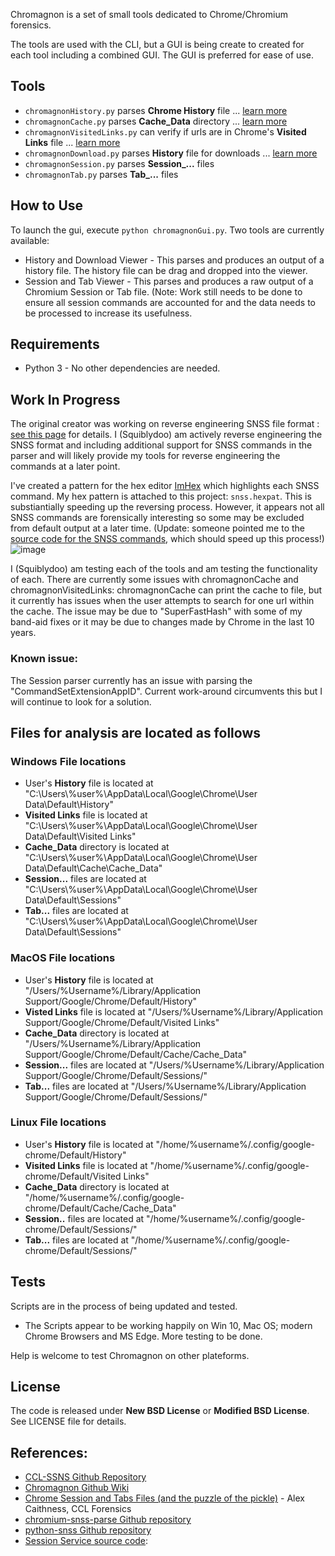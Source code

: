 Chromagnon is a set of small tools dedicated to Chrome/Chromium forensics.

The tools are used with the CLI, but a GUI is being create to created for each tool including a combined GUI. The GUI is preferred for ease of use.

## Tools
* `chromagnonHistory.py` parses **Chrome History** file ... [learn more](https://github.com/JRBANCEL/Chromagnon/wiki/ChromagnonHistory-=-chromagnonHistory.py)
* `chromagnonCache.py` parses **Cache_Data** directory ... [learn more](https://github.com/JRBANCEL/Chromagnon/wiki/ChromagnonCache-=-chromagnonCache.py)
* `chromagnonVisitedLinks.py` can verify if urls are in Chrome's **Visited Links** file ... [learn more](https://github.com/JRBANCEL/Chromagnon/wiki/ChromagnonVisitedLinks-=-chromagnonVisitedLinks.py)
* `chromagnonDownload.py` parses **History** file for downloads ... [learn more](https://github.com/JRBANCEL/Chromagnon/wiki/ChromagnonDownload-=-chromagnonDownload.py)
* `chromagnonSession.py` parses **Session_...** files 
* `chromagnonTab.py` parses **Tab_...** files

## How to Use
To launch the gui, execute `python chromagnonGui.py`. Two tools are currently available:
* History and Download Viewer - This parses and produces an output of a history file. The history file can be drag and dropped into the viewer.
* Session and Tab Viewer - This parses and produces a raw output of a Chromium Session or Tab file. (Note: Work still needs to be done to ensure all session commands are accounted for and the data needs to be processed to increase its usefulness.


## Requirements 
* Python 3 - No other dependencies are needed.


## Work In Progress
The original creator was working on reverse engineering SNSS file format : [see this page](https://github.com/JRBANCEL/Chromagnon/wiki/Reverse-Engineering-SSNS-Format) for details. I (Squiblydoo) am actively reverse engineering the SNSS format and including additional support for SNSS commands in the parser and will likely provide my tools for reverse engineering the commands at a later point.

I've created a pattern for the hex editor [ImHex](https://github.com/WerWolv/ImHex) which highlights each SNSS command. My hex pattern is attached to this project: `snss.hexpat`. This is substiantially speeding up the reversing process. However, it appears not all SNSS commands are forensically interesting so some may be excluded from default output at a later time. (Update: someone pointed me to the [source code for the SNSS commands](https://source.chromium.org/chromium/chromium/src/+/main:components/sessions/core/session_service_commands.cc;l=28;drc=38321ee39cd73ac2d9d4400c56b90613dee5fe29), which should speed up this process!)
![image](https://user-images.githubusercontent.com/77356206/206008380-678d3cac-1fa2-413d-91f0-28ca3d23f9a8.png)


I (Squiblydoo) am testing each of the tools and am testing the functionality of each. 
There are currently some issues with chromagnonCache and chromagnonVisitedLinks: chromagnonCache can print the cache to file, but it currently has issues when the user attempts to search for one url within the cache. The issue may be due to "SuperFastHash" with some of my band-aid fixes or it may be due to changes made by Chrome in the last 10 years. 

### Known issue:
The Session parser currently has an issue with parsing the "CommandSetExtensionAppID". Current work-around circumvents this but I will continue to look for a solution.

## Files for analysis are located as follows
### Windows File locations
* User's **History** file is located at "C:\Users\\%user%\AppData\Local\Google\Chrome\User Data\Default\History"
* **Visited Links** file is located at "C:\Users\\%user%\AppData\Local\Google\Chrome\User Data\Default\Visited Links"
* **Cache_Data** directory is located at "C:\Users\\%user%\AppData\Local\Google\Chrome\User Data\Default\Cache\Cache_Data"
* **Session...** files are located at "C:\Users\\%user%\AppData\Local\Google\Chrome\User Data\Default\Sessions\"
* **Tab...** files are located at "C:\Users\\%user%\AppData\Local\Google\Chrome\User Data\Default\Sessions\"

### MacOS File locations
* User's **History** file is located at "/Users/%Username%/Library/Application Support/Google/Chrome/Default/History"
* **Visted Links** file is located at "/Users/%Username%/Library/Application Support/Google/Chrome/Default/Visited Links"
* **Cache_Data** directory is located at "/Users/%Username%/Library/Application Support/Google/Chrome/Default/Cache/Cache_Data"
* **Session...** files are located at "/Users/%Username%/Library/Application Support/Google/Chrome/Default/Sessions/"
* **Tab...** files are located at "/Users/%Username%/Library/Application Support/Google/Chrome/Default/Sessions/"

### Linux File locations
* User's **History** file is located at "/home/%username%/.config/google-chrome/Default/History"
* **Visited Links** file is located at "/home/%username%/.config/google-chrome/Default/Visited Links"
* **Cache_Data** directory is located at "/home/%username%/.config/google-chrome/Default/Cache/Cache_Data"
* **Session..** files are located at "/home/%username%/.config/google-chrome/Default/Sessions/"
* **Tab...** files are located at "/home/%username%/.config/google-chrome/Default/Sessions/"

## Tests
Scripts are in the process of being updated and tested.
* The Scripts appear to be working happily on Win 10, Mac OS; modern Chrome Browsers and MS Edge. More testing to be done.

Help is welcome to test Chromagnon on other plateforms.

## License
The code is released under **New BSD License** or **Modified BSD License**. See LICENSE file for details.

## References:
* [CCL-SSNS Github Repository](https://github.com/cclgroupltd/ccl-ssns)
* [Chromagnon Github Wiki](https://github.com/JRBANCEL/Chromagnon/wiki)
* [Chrome Session and Tabs Files (and the puzzle of the pickle)](https://digitalinvestigation.wordpress.com/2012/09/03/chrome-session-and-tabs-files-and-the-puzzle-of-the-pickle/#comments) - Alex Caithness, CCL Forensics 
* [chromium-snss-parse Github repository](https://github.com/instance01/chromium-snss-parse)
* [python-snss Github repository](https://github.com/deactivated/python-snss/blob/master/snss/constants.py)
* [Session Service source code](https://source.chromium.org/chromium/chromium/src/+/main:components/sessions/core/session_service_commands.cc): 
